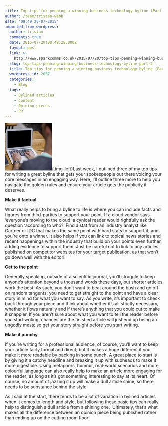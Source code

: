 ```yaml
---
title: Top tips for penning a winning business technology byline (Part 2)
author: /team/tristan-webb
date: '09:49 20-07-2015'
imported_from_wordpress:
  author: tristan
  comments: true
  date: 2015-07-20T08:49:28.000Z
  layout: post
  link: >-
    http://www.sparkcomms.co.uk/2015/07/20/top-tips-penning-winning-business-technology-byline-part-2/
  slug: top-tips-penning-winning-business-technology-byline-part-2
  title: Top tips for penning a winning business technology byline (Part 2)
  wordpress_id: 2057
  categories:
    - Blog
  tags:
    - Bylined articles
    - Content
    - Opinion pieces
    - PR
---
```


![Opinion piece](Opinion-piece-150x150.jpg){.img-left}Last week, I outlined three of my top tips for writing a great byline that gets your spokespeople out there voicing your core messages in an engaging way. Here, I’ll outline three more to help you navigate the golden rules and ensure your article gets the publicity it deserves.

**Make it factual**

What really helps to bring a byline to life is where you can include facts and figures from third-parties to support your point. If a cloud vendor says ‘everyone’s moving to the cloud’ a cynical reader would rightfully ask the question ‘according to who?’ Find a stat from an industry analyst like Gartner or IDC that makes the same point with hard stats to support it, and you’re onto a winner. It also helps if you can link to topical news stories and recent happenings within the industry that build on your points even further, adding evidence to support them. Just be careful not to link to any articles published on competitor websites for your target publication, as that won’t go down well with the editor!

**Get to the point**

Generally speaking, outside of a scientific journal, you’ll struggle to keep anyone’s attention beyond a thousand words these days, but shorter articles work the best. As such, you don’t want to beat around the bush and go off on random tangents; you need to get straight to the point and have a clear story in mind for what you want to say. As you write, it’s important to check back through your piece and think about whether it’s all strictly necessary, whether it flows naturally and if there’s anything that you could cut to make it snappier. If you aren’t sure about what you want to tell the reader before you start writing, chances are the finished article will just end up being an ungodly mess; so get your story straight before you start writing.

**Make it punchy**

If you’re writing for a professional audience, of course, you’ll want to keep your article fairly formal and direct; but it makes a huge different if you make it more readable by packing in some punch. A great place to start is by giving it a catchy headline and breaking it up with subheads to make it more digestible. Using metaphors, humour, real-world scenarios and more colourful language can also really help to make an article more engaging for the reader; as long as it’s got something interesting to say at its heart. Of course, no amount of jazzing it up will make a dull article shine, so there needs to be substance behind the style.

As I said at the start, there tends to be a lot of variation in bylined articles when it comes to length and style, but following these basic tips can really help to distinguish a dull article from a shining one.  Ultimately, that’s what makes all the difference between an opinion piece being published rather than ending up on the cutting room floor!
